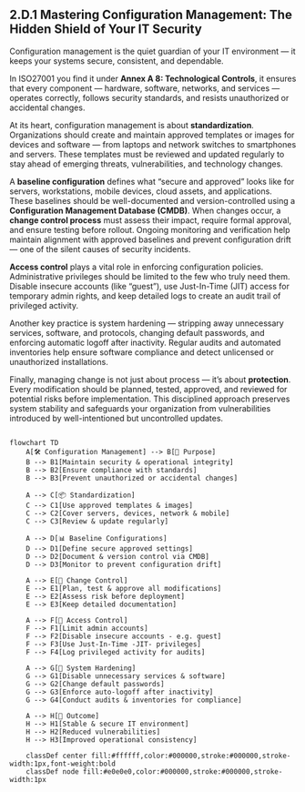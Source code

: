 ## 2.D.1 Mastering Configuration Management: The Hidden Shield of Your IT Security ##

Configuration management is the quiet guardian of your IT environment — it keeps your systems secure, consistent, and dependable. 

In ISO27001 you find it under **Annex A 8: Technological Controls**, it ensures that every component — hardware, software, networks, and services — operates correctly, follows security standards, and resists unauthorized or accidental changes.

At its heart, configuration management is about **standardization**. Organizations should create and maintain approved templates or images for devices and software — from laptops and network switches to smartphones and servers. These templates must be reviewed and updated regularly to stay ahead of emerging threats, vulnerabilities, and technology changes.

A **baseline configuration** defines what “secure and approved” looks like for servers, workstations, mobile devices, cloud assets, and applications. These baselines should be well-documented and version-controlled using a **Configuration Management Database (CMDB)**. When changes occur, a **change control process** must assess their impact, require formal approval, and ensure testing before rollout. Ongoing monitoring and verification help maintain alignment with approved baselines and prevent configuration drift — one of the silent causes of security incidents.

**Access control** plays a vital role in enforcing configuration policies. Administrative privileges should be limited to the few who truly need them. Disable insecure accounts (like “guest”), use Just-In-Time (JIT) access for temporary admin rights, and keep detailed logs to create an audit trail of privileged activity.

Another key practice is system hardening — stripping away unnecessary services, software, and protocols, changing default passwords, and enforcing automatic logoff after inactivity. Regular audits and automated inventories help ensure software compliance and detect unlicensed or unauthorized installations.

Finally, managing change is not just about process — it’s about **protection**. Every modification should be planned, tested, approved, and reviewed for potential risks before implementation. This disciplined approach preserves system stability and safeguards your organization from vulnerabilities introduced by well-intentioned but uncontrolled updates.

```mermaid

flowchart TD
    A[🛠️ Configuration Management] --> B[🎯 Purpose]
    B --> B1[Maintain security & operational integrity]
    B --> B2[Ensure compliance with standards]
    B --> B3[Prevent unauthorized or accidental changes]

    A --> C[📦 Standardization]
    C --> C1[Use approved templates & images]
    C --> C2[Cover servers, devices, network & mobile]
    C --> C3[Review & update regularly]

    A --> D[📊 Baseline Configurations]
    D --> D1[Define secure approved settings]
    D --> D2[Document & version control via CMDB]
    D --> D3[Monitor to prevent configuration drift]

    A --> E[🔄 Change Control]
    E --> E1[Plan, test & approve all modifications]
    E --> E2[Assess risk before deployment]
    E --> E3[Keep detailed documentation]

    A --> F[🔐 Access Control]
    F --> F1[Limit admin accounts]
    F --> F2[Disable insecure accounts - e.g. guest]
    F --> F3[Use Just-In-Time -JIT- privileges]
    F --> F4[Log privileged activity for audits]

    A --> G[🧱 System Hardening]
    G --> G1[Disable unnecessary services & software]
    G --> G2[Change default passwords]
    G --> G3[Enforce auto-logoff after inactivity]
    G --> G4[Conduct audits & inventories for compliance]

    A --> H[🧩 Outcome]
    H --> H1[Stable & secure IT environment]
    H --> H2[Reduced vulnerabilities]
    H --> H3[Improved operational consistency]

    classDef center fill:#ffffff,color:#000000,stroke:#000000,stroke-width:1px,font-weight:bold
    classDef node fill:#e0e0e0,color:#000000,stroke:#000000,stroke-width:1px
```
